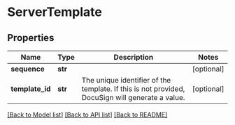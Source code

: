 # ServerTemplate

## Properties
Name | Type | Description | Notes
------------ | ------------- | ------------- | -------------
**sequence** | **str** |  | [optional] 
**template_id** | **str** | The unique identifier of the template. If this is not provided, DocuSign will generate a value.  | [optional] 

[[Back to Model list]](../README.md#documentation-for-models) [[Back to API list]](../README.md#documentation-for-api-endpoints) [[Back to README]](../README.md)


